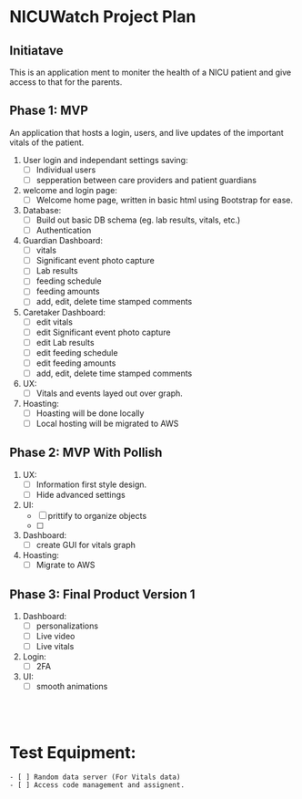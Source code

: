 # NICUWatch Project Plan
## Initiatave

This is an application ment to moniter the health of a NICU patient and give access to that for the parents.

## Phase 1: MVP
An application that hosts a login, users, and live updates of the important vitals of the patient.

1. User login and independant settings saving:
    - [ ] Individual users
    - [ ] sepperation between care providers and patient guardians
2. welcome and login page:
    - [ ] Welcome home page, written in basic html using Bootstrap for ease.
2. Database:
    - [ ] Build out basic DB schema (eg. lab results, vitals, etc.)
    - [ ] Authentication
3. Guardian Dashboard:
    - [ ] vitals
    - [ ] Significant event photo capture
    - [ ] Lab results
    - [ ] feeding schedule
    - [ ] feeding amounts
    - [ ] add, edit, delete time stamped comments
4. Caretaker Dashboard:
    - [ ] edit vitals
    - [ ] edit Significant event photo capture
    - [ ] edit Lab results
    - [ ] edit feeding schedule
    - [ ] edit feeding amounts
    - [ ] add, edit, delete time stamped comments
5. UX:
    - [ ] Vitals and events layed out over graph.
1. Hoasting:
    - [ ] Hoasting will be done locally
    - [ ] Local hosting will be migrated to AWS

## Phase 2: MVP With Pollish
1. UX:
    - [ ] Information first style design.
    - [ ] Hide advanced settings
2. UI:
    - [ ] prittify to organize objects
    - [ ] 
3. Dashboard:
    - [ ] create GUI for vitals graph
4. Hoasting:
    - [ ] Migrate to AWS

## Phase 3: Final Product Version 1
1. Dashboard:
    - [ ] personalizations
    - [ ] Live video
    - [ ] Live vitals
2. Login:
    - [ ] 2FA
3. UI:
    - [ ] smooth animations

    <br><br><br>

# Test Equipment:
    - [ ] Random data server (For Vitals data)
    - [ ] Access code management and assignent.